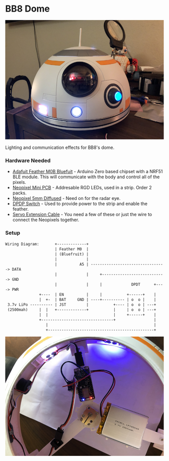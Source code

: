 # BB8 Dome

![](media/dome.png)

Lighting and communication effects for BB8's dome.

### Hardware Needed
-  [Adafuit Feather M0B Bluefuit](https://www.adafruit.com/product/2995) -
Arduino Zero based chipset with a NRF51 BLE module.  This will communicate with
the body and control all of the pixels.
-  [Neopixel Mini PCB](https://www.adafruit.com/product/1612) - Addresable RGD
LEDs, used in a strip.  Order 2 packs.
-  [Neopixel 5mm Diffused](https://www.adafruit.com/product/1938) - Need on for
the radar eye.
-  [DPDP Switch](https://www.adafruit.com/product/3220) - Used to provide power
to the strip and enable the feather.
-  [Servo Extension Cable](https://www.adafruit.com/product/972) - You need a
few of these or just the wire to connect the Neopixels together.


### Setup
```
Wiring Diagram:       +-------------+
                      | Feather M0  |
                      | (Bluefruit) |
                      |             |
                      |          A5 | ---------------------------------> DATA
                      |             |     +----------------------------> GND
                      |             |     |             DPDT      +----> PWR
               +----  | EN          |     |           +------+    |
               |  +-  | BAT     GND | ----+---------- | o  o |    |
 3.7v LiPo ---------- | JST         |           +---- | o  o | ---+
 (2500mah)     |  |   +-------------+           |     | o  o | ---+
               |  |                             |     +------+    |
               +--------------------------------+                 |
                  |                                               |
                  +-----------------------------------------------+
```

![](media/inside_view.png)
